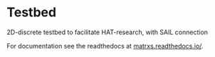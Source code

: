 # Testbed

2D-discrete testbed to facilitate HAT-research, with SAIL connection

For documentation see the readthedocs at [matrxs.readthedocs.io/](https://matrxs.readthedocs.io/).

